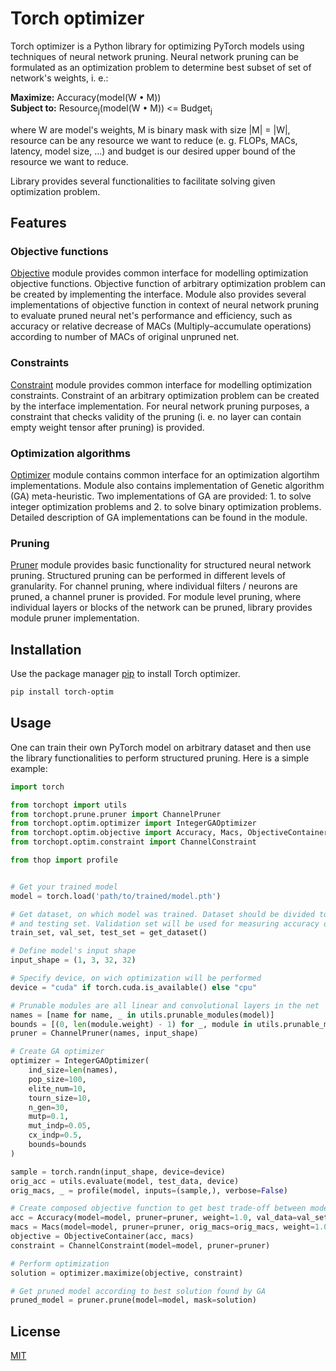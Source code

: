 # Torch optimizer
Torch optimizer is a Python library for optimizing PyTorch models using techniques of neural network pruning. Neural network pruning can be formulated as an optimization problem to determine best subset of set of network's weights, i. e.:

**Maximize:** Accuracy(model(W • M)) <br>
**Subject to:** Resource<sub>j</sub>(model(W • M)) <= Budget<sub>j</sub>

where W are model's weights, M is binary mask with size |M| = |W|, resource can be any resource we want to reduce (e. g. FLOPs, MACs, latency, model size, ...) and budget is our desired upper bound of the resource we want to reduce. 

Library provides several functionalities to facilitate solving given optimization problem.

## Features

### Objective functions

[Objective](./torchopt/optim/objective.py) module provides common interface for modelling optimization objective functions. Objective function of arbitrary optimization problem can be created by implementing the interface. Module also provides several implementations of objective function in context of neural network pruning to evaluate pruned neural net's performance and efficiency, such as accuracy or relative decrease of MACs (Multiply–accumulate operations) according to number of MACs of original unpruned net.

### Constraints

[Constraint](./torchopt/optim/constraint.py) module provides common interface for modelling optimization constraints. Constraint of an arbitrary optimization problem can be created by the interface implementation. For neural network pruning purposes, a constraint that checks validity of the pruning (i. e. no layer can contain empty weight tensor after pruning) is provided.

### Optimization algorithms

[Optimizer](./torchopt/optim/optimizer.py) module contains common interface for an optimization algortihm implementations. Module also contains implementation of Genetic algorithm (GA) meta-heuristic. Two implementations of GA are provided: 1. to solve integer optimization problems and 2. to solve binary optimization problems. Detailed description of GA implementations can be found in the module.

### Pruning

[Pruner](./torchopt/prune/pruner.py) module provides basic functionality for structured neural network pruning. Structured pruning can be performed in different levels of granularity. For channel pruning, where individual filters / neurons are pruned, a channel pruner is provided. For module level pruning, where individual layers or blocks of the network can be pruned, library provides module pruner implementation.

## Installation

Use the package manager [pip](https://pip.pypa.io/en/stable/) to install Torch optimizer.

```bash
pip install torch-optim
```

## Usage

One can train their own PyTorch model on arbitrary dataset and then use the library functionalities to perform structured pruning. Here is a simple example:

```python
import torch

from torchopt import utils
from torchopt.prune.pruner import ChannelPruner
from torchopt.optim.optimizer import IntegerGAOptimizer
from torchopt.optim.objective import Accuracy, Macs, ObjectiveContainer
from torchopt.optim.constraint import ChannelConstraint

from thop import profile


# Get your trained model
model = torch.load('path/to/trained/model.pth')

# Get dataset, on which model was trained. Dataset should be divided to training, validation 
# and testing set. Validation set will be used for measuring accuracy of pruned model.
train_set, val_set, test_set = get_dataset()

# Define model's input shape
input_shape = (1, 3, 32, 32)

# Specify device, on wich optimization will be performed
device = "cuda" if torch.cuda.is_available() else "cpu"

# Prunable modules are all linear and convolutional layers in the net
names = [name for name, _ in utils.prunable_modules(model)]
bounds = [(0, len(module.weight) - 1) for _, module in utils.prunable_modules(model)]
pruner = ChannelPruner(names, input_shape)

# Create GA optimizer
optimizer = IntegerGAOptimizer(
    ind_size=len(names),
    pop_size=100,
    elite_num=10,
    tourn_size=10,
    n_gen=30,
    mutp=0.1,
    mut_indp=0.05,
    cx_indp=0.5,
    bounds=bounds
)

sample = torch.randn(input_shape, device=device)
orig_acc = utils.evaluate(model, test_data, device)
orig_macs, _ = profile(model, inputs=(sample,), verbose=False)

# Create composed objective function to get best trade-off between model accuracy and MACs reduction
acc = Accuracy(model=model, pruner=pruner, weight=1.0, val_data=val_set, orig_acc=orig_acc)
macs = Macs(model=model, pruner=pruner, orig_macs=orig_macs, weight=1.0, in_shape=input_shape)
objective = ObjectiveContainer(acc, macs)
constraint = ChannelConstraint(model=model, pruner=pruner)

# Perform optimization
solution = optimizer.maximize(objective, constraint)

# Get pruned model according to best solution found by GA
pruned_model = pruner.prune(model=model, mask=solution)

```

## License

[MIT](https://choosealicense.com/licenses/mit/)